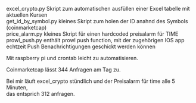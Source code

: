 excel_crypto.py     Skript zum automatischen ausfüllen einer Excel tabelle mit aktuellen Kursen  
get_id_by_symbol.py kleines Skript zum holen der ID anahnd des Symbols (coinmarketcap)  
price_alarm.py      kleines Skript für einen hardcoded preisalarm für TIME  
prowl_push.py       enthält prowl push function, mit der zugehörigen IOS app echtzeit Push Benachrichtigungen geschickt werden können  
  
Mit raspberry pi und crontab leicht zu automatisieren.   
  
Coinmarketcap lässt 344 Anfragen am Tag zu.  
  
Bei mir läuft excel_crypto stündlich und der Preisalarm für time alle 5 Minuten,  
das entsprich 312 anfragen.
